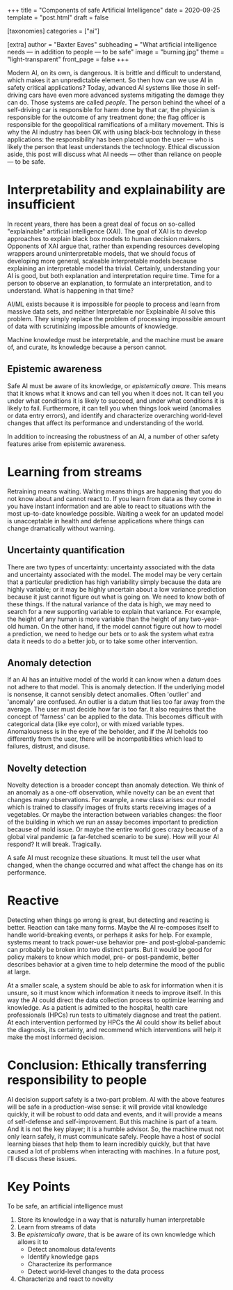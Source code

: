 +++
title = "Components of safe Artificial Intelligence"
date = 2020-09-25
template = "post.html"
draft = false

[taxonomies]
categories = ["ai"]

[extra]
author = "Baxter Eaves"
subheading = "What artificial intelligence needs — in addition to people — to be safe"
image = "burning.jpg"
theme = "light-transparent"
front_page = false
+++

Modern AI, on its own, is dangerous. It is brittle and difficult to understand,
which makes it an unpredictable element. So then how can we use AI in safety
critical applications? Today, advanced AI systems like those in self-driving
cars have even more advanced systems mitigating the damage they can do. Those
systems are called *people*. The person behind the wheel of a self-driving car
is responsible for harm done by that car, the physician is responsible for the
outcome of any treatment done; the flag officer is responsible for the
geopolitical ramifications of a military movement. This is why the AI industry
has been OK with using black-box technology in these applications: the
responsibility has been placed upon the user &mdash; who is likely the person
that least understands the technology. Ethical discussion aside, this post will
discuss what AI needs &mdash; other than reliance on people &mdash; to be safe.


# Interpretability and explainability are insufficient

In recent years, there has been a great deal of focus on so-called
"explainable" artificial intelligence (XAI). The goal of XAI is to develop
approaches to explain black box models to human decision makers. Opponents of
XAI argue that, rather than expending resources developing wrappers around
uninterpretable models, that we should focus of developing more general,
scaleable interpretable models because explaining an interpretable model tha
trivial.  Certainly, understanding your AI is good, but both explanation and
interpretation require time. Time for a person to observe an explanation, to
formulate an interpretation, and to understand. What is happening in that time?

AI/ML exists because it is impossible for people to process and learn from
massive data sets, and neither Interpretable nor Explainable AI solve this
problem. They simply replace the problem of processing impossible amount of data
with scrutinizing impossible amounts of knowledge.

Machine knowledge must be interpretable, and the machine must be aware of, and
curate, its knowledge because a person cannot.

## Epistemic awareness

Safe AI must be aware of its knowledge, or *epistemically aware*. This means
that it knows what it knows and can tell you when it does not. It can tell you
under what conditions it is likely to succeed, and under what conditions it is
likely to fail. Furthermore, it can tell you when things look weird (anomalies
or data entry errors), and identify and characterize overarching world-level
changes that affect its performance and understanding of the world. 

In addition to increasing the robustness of an AI, a number of other safety
features arise from epistemic awareness.

<!-- 
# Interpretability; not explainability

In the past year or two "Explainable AI" has become a buzzword. It is a kind of
AI that attempts to explain where its decisions came from. Any kind of AI can be
explainable as long as you have a way to explain it. On the other hand,
*interpretable* AI must be self-explanatory. Its knowledge must be transparent
to the user without any extra machinery. Find a more in-depth discussion of the
limits of explainability [here](@/blog/explainable-problems.md), but relevant to
this discussion: interpretability offers safety but explainabilty does not.

## Explainabilty

Explainability does not guarantee safety for a number of reasons that boil down
to the idea that explaining that something is unsafe does not make it safe. If I
know a software quirk in a car's lane assist can cause random swerving at high
speeds, I will choose not to ride in that car.

1. Explanations are not necessarily informative. "Because these pixels made me
   think she was a car" tells you why, but it doesn't really. Adding
   information, "because these pixels activated a 'car wheel' patch, which made
   me think she was a car" is equally unsatisfactory.

2. Explanations of unexplainable models need explanation. Explanations are often
   ad-hoc methodologies built on top of black box models. Since these
   methodologies are ad-hoc, they require their own explanation, meaning the
   explanations are often opaque to the user.

3. Explanations can be gamed. Explanations are *generated*. I hope no one would
   do this, but a neural net designed to explain another neural net could be
   trained specifically to generate explanations that please users; not
   explanations inform users. For example, we may wish to deploy a clinical
   decision support software that generates plain text explanations. A separate
   AI must be trained to generate explanations from the AI doing the decision
   support. If user feedback is integrated into the model unchecked, the AI
   could get to the point where it tells users what they want to hear rather
   than what they need to hear. More nefarious AI practitioners could
   specifically design systems to generate explanations that were satisfactory
   for bypassing regulation, such as those proposed by the FDA for software as a
   medical device.


## Interpretability

Rather, what we need is models that are interpretable; models whose knowledge
can be displayed directly to the decision-maker without a translator. Showing
the machine knowledge directly to the decision-maker allows decision-makers to
selectively trust the model based on its beliefs.

Again, find a more in-depth discussion of explainabilty and interpretability
[here](@/blog/explainable-problems.md).
-->

# Learning from streams

Retraining means waiting. Waiting means things are happening that you do not
know about and cannot react to. If you learn from data as they come in you have
instant information and are able to react to situations with the most up-to-date
knowledge possible. Waiting a week for an updated model is unacceptable in
health and defense applications where things can change dramatically without
warning.

## Uncertainty quantification

There are two types of uncertainty: uncertainty associated with the data
and uncertainty associated with the model. The model may be very certain that a
particular prediction has high variability simply because the data are highly
variable; or it may be highly uncertain about a low variance prediction because
it just cannot figure out what is going on. We need to know both of these things.
If the natural variance of the data is high, we may need to search for a new
supporting variable to explain that variance. For example, the height of any
human is more variable than the height of any two-year-old human. On the other
hand, if the model cannot figure out how to model a prediction, we need to hedge
our bets or to ask the system what extra data it needs to do a better job, or
to take some other intervention.

## Anomaly detection

If an AI has an intuitive model of the world it can know when a datum does not
adhere to that model. This is anomaly detection. If the underlying model is
nonsense, it cannot sensibly detect anomalies. Often 'outlier' and 'anomaly' are
confused. An outlier is a datum that lies too far away from the average. The
user must decide how far is too far. It also requires that the concept of
'farness' can be applied to the data. This becomes difficult with categorical
data (like eye color), or with mixed variable types. Anomalousness is in the eye
of the beholder, and if the AI beholds too differently from the user, there will
be incompatibilities which lead to failures, distrust, and disuse.

## Novelty detection

Novelty detection is a broader concept than anomaly detection. We think of an
anomaly as a one-off observation, while novelty can be an event that changes
many observations. For example, a new class arises: our model which is trained
to classify images of fruits starts receiving images of a vegetables. Or maybe
the interaction between variables changes: the floor of the building in which we
run an assay becomes important to prediction because of mold issue. Or maybe the
entire world goes crazy because of a global viral pandemic (a far-fetched
scenario to be sure). How will your AI respond? It will break. Tragically.

A safe AI must recognize these situations. It must tell the user what changed,
when the change occurred and what affect the change has on its performance.

# Reactive

Detecting when things go wrong is great, but detecting and reacting is better.
Reaction can take many forms. Maybe the AI re-composes itself to handle
world-breaking events, or perhaps it asks for help. For example, systems meant
to track power-use behavior pre- and post-global-pandemic can probably be broken
into two distinct parts. But it would be good for policy makers to know which
model, pre- or post-pandemic, better describes behavior at a given time to help
determine the mood of the public at large.

At a smaller scale, a system should be able to ask for information when it is
unsure, so it must know which information it needs to improve itself. In this
way the AI could direct the data collection process to optimize learning and
knowledge. As a patient is admitted to the hospital, health care professionals
(HPCs) run tests to ultimately diagnose and treat the patient. At each
intervention performed by HPCs the AI could show its belief about the diagnosis,
its certainty, and recommend which interventions will help it make the most
informed decision.

# Conclusion: Ethically transferring responsibility to people

AI decision support safety is a two-part problem. AI with the above features
will be safe in a production-wise sense: it will provide vital knowledge
quickly, it will be robust to odd data and events, and it will provide a means
of self-defense and self-improvement. But this machine is part of a team. And it
is not the key player; it is a humble advisor. So, the machine must not only
learn safely, it must communicate safely. People have a host of social learning
biases that help them to learn incredibly quickly, but that have caused a lot of
problems when interacting with machines. In a future post, I'll discuss these
issues.

# Key Points

To be safe, an artificial intelligence must

1. Store its knowledge in a way that is naturally human interpretable
2. Learn from streams of data
2. Be *epistemically aware*, that is be aware of its own knowledge which allows
it to
    - Detect anomalous data/events
    - Identify knowledge gaps
    - Characterize its performance
    - Detect world-level changes to the data process
3. Characterize and react to novelty
